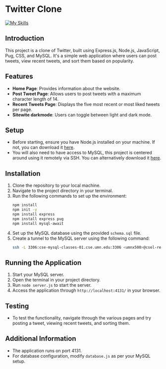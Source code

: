 # Twitter Clone

[![My Skills](https://skillicons.dev/icons?i=twitter,express,nodejs,javascript,pug,html,css,mysql)](https://skillicons.dev)

## Introduction

This project is a clone of Twitter, built using Express.js, Node.js, JavaScript, Pug, CSS, and MySQL. It's a simple web
application where users can post tweets, view recent tweets, and sort them based on popularity.

## Features

- **Home Page**: Provides information about the website.
- **Post Tweet Page**: Allows users to post tweets with a maximum character length of 14.
- **Recent Tweets Page**: Displays the five most recent or most liked tweets per page. 
- **Sitewite darkmode**: Users can toggle between light and dark mode.

## Setup

- Before starting, ensure you have Node.js installed on your machine. If not, you can download
  it [here](https://nodejs.org/en/download/).
- You will also need to have access to MySQL, this project is centered around using it remotely via SSH. You can
  alternatively download it [here](https://dev.mysql.com/downloads/mysql/).

## Installation

1. Clone the repository to your local machine.
2. Navigate to the project directory in your terminal.
3. Run the following commands to set up the environment:
    ```bash
    npm install
    npm init -y
    npm install express
    npm install express pug
    npm install mysql-await
    ```
4. Set up the MySQL database using the provided `schema.sql` file.
5. Create a tunnel to the MySQL server using the following command:
    ```bash
    ssh -L 3306:cse-mysql-classes-01.cse.umn.edu:3306 <umnx500>@csel-remote-lnx-01.cselabs.umn.edu
    ```

## Running the Application

1. Start your MySQL server.
2. Open the terminal in your project directory.
3. Run `node server.js` to start the server.
4. Access the application through `http://localhost:4131/` in your browser.

## Testing

- To test the functionality, navigate through the various pages and try posting a tweet, viewing recent tweets, and
  sorting them.

## Additional Information

- The application runs on port 4131.
- For database configuration, modify `database.js` as per your MySQL setup.
